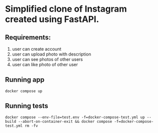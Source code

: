 # Simplified clone of Instagram created using FastAPI.

## Requirements:
1. user can create account
2. user can upload photo with description
3. user can see photos of other users
4. user can like photo of other user

## Running app
```
docker compose up
```


## Running tests
```
docker compose --env-file=test.env -f=docker-compose-test.yml up --build --abort-on-container-exit && docker compose -f=docker-compose-test.yml rm -fv
```
